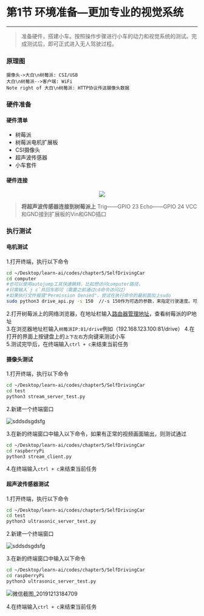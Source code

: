 # 第1节 环境准备—更加专业的视觉系统

---

>准备硬件，搭建小车。按照操作步骤进行小车的动力和视觉系统的测试。完成测试后，即可正式进入无人驾驶过程。

### 原理图

```sequence
摄像头->大白\n树莓派: CSI/USB
大白\n树莓派-->客户端: WiFi
Note right of 大白\n树莓派: HTTP协议传送摄像头数据
```

### 硬件准备

#### 硬件清单

- 树莓派
- 树莓派电机扩展板
- CSI摄像头
- 超声波传感器
- 小车套件

#### 硬件连接

<center><img src=https://md.hass.live/niji/2019-05-07-Xnip2019-05-07_15-41-17.png?imageView2/0/interlace/1/q/46|imageslim></center>

>**将超声波传感器连接到树莓派上**
>Trig——GPIO 23
>Echo——GPIO 24
>VCC和GND接到扩展板的Vin和GND插口

### 执行测试

#### 电机测试

1.打开终端，执行以下命令  

```bash
cd ~/Desktop/learn-ai/codes/chapter5/SelfDrivingCar
cd computer
#也可以使用autojump工具快速跳转，比如想访问computer路径，
#只需输入`j c`并回车即可（需要之前通过cd命令访问过）
#如果执行文件报错"Permission Denied"，尝试在执行命令的最前面加上sudo
sudo python3 drive_api.py -s 150  //-s 150作为可选的参数，来指定行驶速度。可选范围是0-256
```

2.打开树莓派上的网络浏览器，在地址栏输入[路由器管理地址](http://192.168.123.1)，查看树莓派的IP地址  
3.在浏览器地址栏输入`树莓派IP:81/drive`例如（192.168.123.100:81/drive）
4.在打开的界面上按键盘上的`上下左右`方向键来测试小车  
5.测试完毕后，在终端输入`ctrl + c`来结束当前任务

#### 摄像头测试

1.打开终端，执行以下命令  

```bash
cd ~/Desktop/learn-ai/codes/chapter5/SelfDrivingCar
cd test
python3 stream_server_test.py
```

2.新建一个终端窗口  

![sddsdsgdsfg](https://md.hass.live/terminal.png)

3.在新的终端窗口中输入以下命令，如果有正常的视频画面输出，则测试通过  

```bash
cd ~/Desktop/learn-ai/codes/chapter5/SelfDrivingCar
cd raspberryPi
python3 stream_client.py
```

4.在终端输入`ctrl + c`来结束当前任务  

#### 超声波传感器测试

1.打开终端，执行以下命令  

```bash
cd ~/Desktop/learn-ai/codes/chapter5/SelfDrivingCar
cd test
python3 ultrasonic_server_test.py
```

2.新建一个终端窗口  

![sddsdsgdsfg](https://md.hass.live/terminal.png)

3.在新的终端窗口中输入以下命令

```bash
cd ~/Desktop/learn-ai/codes/chapter5/SelfDrivingCar
cd raspberryPi
python3 ultrasonic_server_test.py
```

![微信截图_20191213184709](https://md.hass.live/%E5%BE%AE%E4%BF%A1%E6%88%AA%E5%9B%BE_20191213184709.png)

4.在终端输入`ctrl + c`来结束当前任务
